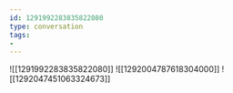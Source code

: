 ```yaml
---
id: 1291992283835822080
type: conversation
tags:
- 
---
```

![[1291992283835822080]]
![[1292004787618304000]]
![[1292047451063324673]]


